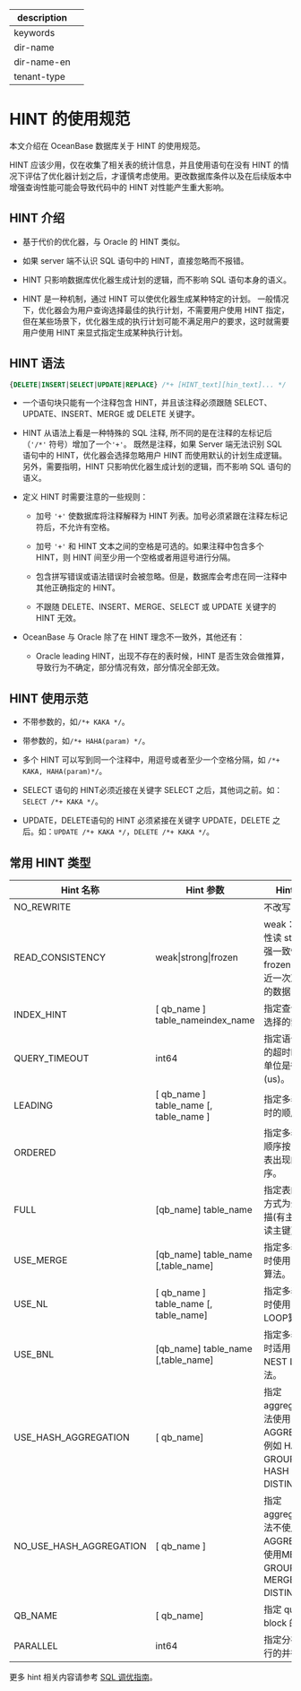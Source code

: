 |description||
|---|---|
|keywords||
|dir-name||
|dir-name-en||
|tenant-type||

# HINT 的使用规范

本文介绍在 OceanBase 数据库关于 HINT 的使用规范。

HINT 应该少用，仅在收集了相关表的统计信息，并且使用语句在没有 HINT 的情况下评估了优化器计划之后，才谨慎考虑使用。更改数据库条件以及在后续版本中增强查询性能可能会导致代码中的 HINT 对性能产生重大影响。

## HINT 介绍

* 基于代价的优化器，与 Oracle 的 HINT 类似。

* 如果 server 端不认识 SQL 语句中的 HINT，直接忽略而不报错。

* HINT 只影响数据库优化器生成计划的逻辑，而不影响 SQL 语句本身的语义。

* HINT 是一种机制，通过 HINT 可以使优化器生成某种特定的计划。 一般情况下，优化器会为用户查询选择最佳的执行计划，不需要用户使用 HINT 指定，但在某些场景下，优化器生成的执行计划可能不满足用户的要求，这时就需要用户使用 HINT 来显式指定生成某种执行计划。

## HINT 语法

```sql
{DELETE|INSERT|SELECT|UPDATE|REPLACE} /*+ [HINT_text][hin_text]... */ 
```

* 一个语句块只能有一个注释包含 HINT，并且该注释必须跟随 SELECT、UPDATE、INSERT、MERGE 或 DELETE 关键字。

* HINT 从语法上看是一种特殊的 SQL 注释, 所不同的是在注释的左标记后（`'/*'` 符号）增加了一个`'+'`。 既然是注释，如果 Server 端无法识别 SQL 语句中的 HINT，优化器会选择忽略用户 HINT 而使用默认的计划生成逻辑。另外，需要指明，HINT 只影响优化器生成计划的逻辑，而不影响 SQL 语句的语义。

* 定义 HINT 时需要注意的一些规则：

  * 加号 `'+'` 使数据库将注释解释为 HINT 列表。加号必须紧跟在注释左标记符后，不允许有空格。

  * 加号 `'+'` 和 HINT 文本之间的空格是可选的。如果注释中包含多个 HINT，则 HINT 间至少用一个空格或者用逗号进行分隔。

  * 包含拼写错误或语法错误时会被忽略。但是，数据库会考虑在同一注释中其他正确指定的 HINT。

  * 不跟随 DELETE、INSERT、MERGE、SELECT 或 UPDATE 关键字的 HINT 无效。

* OceanBase 与 Oracle 除了在 HINT 理念不一致外，其他还有：

  * Oracle leading HINT，出现不存在的表时候，HINT 是否生效会做推算，导致行为不确定，部分情况有效，部分情况全部无效。

## HINT 使用示范

* 不带参数的，如`/*+ KAKA */`。

* 带参数的，如`/*+ HAHA(param) */`。

* 多个 HINT 可以写到同一个注释中，用逗号或者至少一个空格分隔，如 `/*+ KAKA, HAHA(param)*/`。

* SELECT 语句的 HINT必须近接在关键字 SELECT 之后，其他词之前。如：`SELECT /*+ KAKA */`。

* UPDATE，DELETE语句的 HINT 必须紧接在关键字 UPDATE，DELETE 之后。如：`UPDATE /*+ KAKA */`，`DELETE /*+ KAKA */`。

## 常用 HINT 类型

|       **Hint 名称**       |                      **Hint 参数**                      |                                **Hint 语义**                                 |
|-------------------------|-------------------------------------------------------|----------------------------------------------------------------------------|
| NO_REWRITE              |                                                       | 不改写 SQL。                                                                   |
| READ_CONSISTENCY        | weak\|strong\|frozen | weak：弱一致性读 strong：强一致性读 frozen：读最近一次冻结点的数据 |
| INDEX_HINT              | \[ qb_name \] table_nameindex_name               | 指定查询表时选择的索引。                                                               |
| QUERY_TIMEOUT           | int64                                               | 指定语句执行的超时时间，单位是微秒(us)。                                                     |
| LEADING                 | \[ qb_name \] table_name  \[, table_name \] | 指定多表连接时的顺序。                                                                |
| ORDERED                 |                                                       | 指定多表连接顺序按 SQL 中表出现的顺序。                                                     |
| FULL                    | \[qb_name\] table_name                              | 指定表的访问方式为全表扫描(有主键时会读主键)。                                                   |
| USE_MERGE               | \[qb_name\] table_name \[,table_name\]      | 指定多表连接时使用 MERGE 算法。                                                        |
| USE_NL                  | \[ qb_name \] table_name \[, table_name\]     | 指定多表连接时使用 NEST LOOP算法。                                                     |
| USE_BNL                 | \[qb_name\] table_name \[,table_name\]             | 指定多表连接时适用 BLOCK NEST LOOP 算法。                                              |
| USE_HASH_AGGREGATION    | \[ qb_name\]                                       | 指定 aggregate 方法使用 HASH AGGREGATE，例如 HASH GROUP BY，HASH DISTINCT。           |
| NO_USE_HASH_AGGREGATION | \[ qb_name \]                                       | 指定 aggregate 方法不使用HASH AGGREGATE，使用MERGE GROUP BY，MERGE DISTINCT。         |
| QB_NAME                 | \[ qb_name\]                                       | 指定 query block 的名称。                                                        |
| PARALLEL                | int64                                              | 指定分布式执行的并行度。                                                               |

更多 hint 相关内容请参考 [SQL 调优指南](../../../1000.performance-tuning-guide/500.sql-optimization/400.sql-optimization/100.overview-of-sql-optimization.md)。
